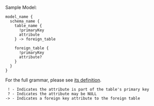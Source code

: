 Sample Model:
````
model_name {
  schema_name {
    table_name {
      !primaryKey
      attribute
    } -> foreign_table

    foreign_table {
      !primaryKey
      attribute?
    }
  }
}
````
For the full grammar, please see [its definition](/src/grammar/RM.ohm).

````
 ! - Indicates the attribute is part of the table's primary key
 ? - Indicates the attribute may be NULL
-> - Indicates a foreign key attribute to the foreign table
````